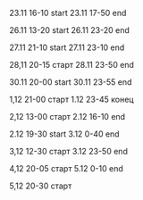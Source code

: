 23.11 16-10 start
23.11 17-50 end

26.11 13-20 start
26.11 23-20 end

27.11 21-10 start
27.11 23-10 end

28,11 20-15 старт
28.11 23-50 end

30.11 20-00 start
30.11 23-55 end

1,12 21-00 старт
1.12 23-45 конец

2,12 13-00 старт
2.12 16-10 end


2.12 19-30 start
3.12 0-40 end

3,12 12-30 старт
3.12 23-50 end

4,12 20-05 старт
5.12 0-10 end

5,12 20-30 старт